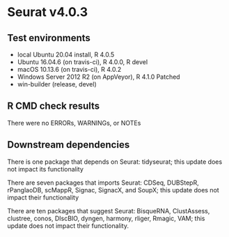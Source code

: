 # Seurat v4.0.3

## Test environments
* local Ubuntu 20.04 install, R 4.0.5
* Ubuntu 16.04.6 (on travis-ci), R 4.0.0, R devel
* macOS 10.13.6 (on travis-ci), R 4.0.2
* Windows Server 2012 R2 (on AppVeyor), R 4.1.0 Patched
* win-builder (release, devel)

## R CMD check results
There were no ERRORs, WARNINGs, or NOTEs

## Downstream dependencies

There is one package that depends on Seurat: tidyseurat; this update does not impact its functionality

There are seven packages that imports Seurat: CDSeq, DUBStepR, rPanglaoDB, scMappR, Signac, SignacX, and SoupX; this update does not impact their functionality

There are ten packages that suggest Seurat: BisqueRNA, ClustAssess, clustree, conos, DIscBIO, dyngen, harmony, rliger, Rmagic, VAM; this update does not impact their functionality.
